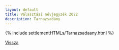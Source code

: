 ```yaml
---
layout: default
title: Választási névjegyzék 2022
description: Tarnazsadány
---
```


{% include settlementHTMLs/Tarnazsadaany.html %}

[Vissza](../)